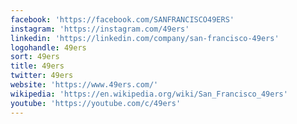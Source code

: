 ```yaml
---
facebook: 'https://facebook.com/SANFRANCISCO49ERS'
instagram: 'https://instagram.com/49ers'
linkedin: 'https://linkedin.com/company/san-francisco-49ers'
logohandle: 49ers
sort: 49ers
title: 49ers
twitter: 49ers
website: 'https://www.49ers.com/'
wikipedia: 'https://en.wikipedia.org/wiki/San_Francisco_49ers'
youtube: 'https://youtube.com/c/49ers'
---
```

